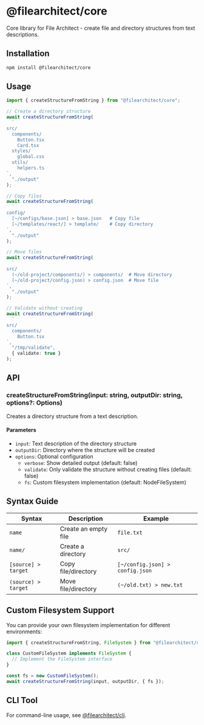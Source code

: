 # @filearchitect/core

Core library for File Architect - create file and directory structures from text descriptions.

## Installation

```bash
npm install @filearchitect/core
```

## Usage

```typescript
import { createStructureFromString } from "@filearchitect/core";

// Create a directory structure
await createStructureFromString(
  `
src/
  components/
    Button.tsx
    Card.tsx
  styles/
    global.css
  utils/
    helpers.ts
`,
  "./output"
);

// Copy files
await createStructureFromString(
  `
config/
  [~/configs/base.json] > base.json   # Copy file
  [~/templates/react/] > template/    # Copy directory
`,
  "./output"
);

// Move files
await createStructureFromString(
  `
src/
  (~/old-project/components/) > components/  # Move directory
  (~/old-project/config.json) > config.json  # Move file
`,
  "./output"
);

// Validate without creating
await createStructureFromString(
  `
src/
  components/
    Button.tsx
`,
  "/tmp/validate",
  { validate: true }
);
```

## API

### createStructureFromString(input: string, outputDir: string, options?: Options)

Creates a directory structure from a text description.

#### Parameters

- `input`: Text description of the directory structure
- `outputDir`: Directory where the structure will be created
- `options`: Optional configuration
  - `verbose`: Show detailed output (default: false)
  - `validate`: Only validate the structure without creating files (default: false)
  - `fs`: Custom filesystem implementation (default: NodeFileSystem)

## Syntax Guide

| Syntax              | Description          | Example                         |
| ------------------- | -------------------- | ------------------------------- |
| `name`              | Create an empty file | `file.txt`                      |
| `name/`             | Create a directory   | `src/`                          |
| `[source] > target` | Copy file/directory  | `[~/config.json] > config.json` |
| `(source) > target` | Move file/directory  | `(~/old.txt) > new.txt`         |

## Custom Filesystem Support

You can provide your own filesystem implementation for different environments:

```typescript
import { createStructureFromString, FileSystem } from "@filearchitect/core";

class CustomFileSystem implements FileSystem {
  // Implement the FileSystem interface
}

const fs = new CustomFileSystem();
await createStructureFromString(input, outputDir, { fs });
```

## CLI Tool

For command-line usage, see [@filearchitect/cli](https://www.npmjs.com/package/@filearchitect/cli).

